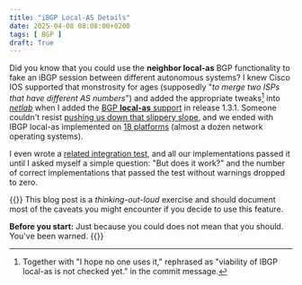 ```yaml
---
title: "iBGP Local-AS Details"
date: 2025-04-08 08:08:00+0200
tags: [ BGP ]
draft: True
---
```

Did you know that you could use the **neighbor local-as** BGP functionality to fake an iBGP session between different autonomous systems? I knew Cisco IOS supported that monstrosity for ages (supposedly "_to merge two ISPs that have different AS numbers_") and added the appropriate tweaks[^HNUI] into _[netlab](https://netlab.tools/)_ when I added the [BGP **local-as** support](https://github.com/ipspace/netlab/commit/0943d5fe5686adf1766fc1062313ef2ed55f50e3) in release 1.3.1. Someone couldn't resist [pushing us down that slippery slope](https://github.com/ipspace/netlab/issues/368), and we ended with IBGP local-as implemented on [18 platforms](https://netlab.tools/module/bgp/#platform-support) (almost a dozen network operating systems).

I even wrote a [related integration test](https://github.com/ipspace/netlab/blob/release_1.9.5/tests/integration/bgp/08-ibgp-localas.yml), and all our implementations passed it until I asked myself a simple question: "But does it work?" and the number of correct implementations that passed the test without warnings dropped to zero.
<!--more-->
[^HNUI]: Together with "I hope no one uses it," rephrased as "viability of IBGP local-as is not checked yet." in the commit message.

{{<long-quote>}}
This blog post is a _thinking-out-loud_ exercise and should document most of the caveats you might encounter if you decide to use this feature.

**Before you start:** Just because you could does not mean that you should. You've been warned.
{{</long-quote>}}